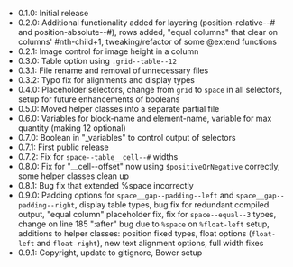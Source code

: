 + 0.1.0: Initial release
+ 0.2.0: Additional functionality added for layering (position-relative--# and position-absolute--#), rows added, "equal columns" that clear on columns' #nth-child+1, tweaking/refactor of some @extend functions
+ 0.2.1: Image control for image height in a column
+ 0.3.0: Table option using `.grid--table--12`
+ 0.3.1: File rename and removal of unnecessary files
+ 0.3.2: Typo fix for alignments and display types
+ 0.4.0: Placeholder selectors, change from `grid` to `space` in all selectors, setup for future enhancements of booleans
+ 0.5.0: Moved helper classes into a separate partial file
+ 0.6.0: Variables for block-name and element-name, variable for max quantity (making 12 optional)
+ 0.7.0: Boolean in "_variables" to control output of selectors
+ 0.7.1: First public release
+ 0.7.2: Fix for `space--table__cell--#` widths
+ 0.8.0: Fix for "__cell--offset" now using `$positiveOrNegative` correctly, some helper classes clean up
+ 0.8.1: Bug fix that extended %space incorrectly
+ 0.9.0: Padding options for `space__gap--padding--left` and `space__gap--padding--right`, display table types, bug fix for redundant compiled output, "equal column" placeholder fix, fix for `space--equal--3` types, change on line 185 ":after" bug due to `%space` on `%float-left` setup, additions to helper classes: position fixed types, float options (`float-left` and `float-right`), new text alignment options, full width fixes
+ 0.9.1: Copyright, update to gitignore, Bower setup


